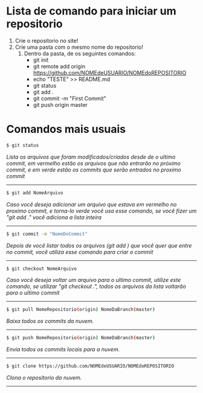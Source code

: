 # Lista de comando para iniciar um repositorio
1. Crie o repositorio no site!
2. Crie uma pasta com o mesmo nome do repositorio!
	1. Dentro da pasta, de os seguintes comandos:
		* git init
		* git remote add origin https://github.com/NOMEdeUSUARIO/NOMEdoREPOSITORIO
		* echo "TESTE" >> README.md
		* git status
		* git add .
		* git commit -m "First Commit"
		* git push origin master

# Comandos mais usuais

```bash
$ git status
```
*Lista os arquivos que foram modificados/criados desde de o ultimo commit, em vermelho estão os arquivos
que não entrarão no próximo commit, e em verde estão os commits que serão entrados no proximo commit*
___
```bash
$ git add NomeArquivo
```
*Caso você deseja adicionar um arquivo que estava em vermelho no proximo commit, e torna-lo verde você usa
esse comando, se você fizer um "git add ." você adiciona a lista inteira*
___
```bash
$ git commit -m "NomeDoCommit"
```
*Depois de você listar todos os arquivos (git add ) que você quer que entre no commit, você utiliza esse comando
para criar o commit*
___
```bash
$ git checkout NomeArquivo
```
*Caso você deseja voltar um arquivo para o ultimo commit, utilize este comando, se utilizar "git checkout .",
todos os arquivos da lista voltarão para o ultimo commit*
___
```bash
$ git pull NomeRepositorio(origin) NomeDaBranch(master)
```
*Baixa todos os commits da nuvem.*
___
```bash
$ git push NomeRepositorio(origin) NomeDaBranch(master)
```
*Envia todos os commits locais para a nuvem.*
___
```bash	
$ git clone https://github.com/NOMEdeUSUARIO/NOMEdoREPOSITORIO
```
*Clona o repositorio da nuvem.*
___
